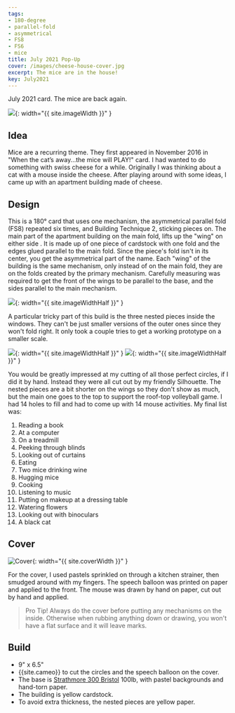 ```yaml
---
tags:
- 180-degree
- parallel-fold
- asymmetrical
- FS8
- FS6
- mice
title: July 2021 Pop-Up
cover: /images/cheese-house-cover.jpg
excerpt: The mice are in the house!
key: July2021
---
```

July 2021 card. The mice are back again.<!--more-->

![]({{site.baseurl}}/images/cheese-house.gif){: width="{{ site.imageWidth }}" }

## Idea

Mice are a recurring theme. They first appeared in November 2016 in "When the cat’s away...the mice will PLAY!" card. I had wanted to do something with swiss cheese for a while. Originally I was thinking about a cat with a mouse inside the cheese. After playing around with some ideas, I came up with an apartment building made of cheese.

## Design

This is a 180&deg; card that uses one mechanism, the asymmetrical parallel fold (FS8) repeated six times, and Building Technique 2, sticking pieces on. The main part of the apartment building on the main fold, lifts up the "wing" on either side . It is made up of one piece of cardstock with one fold and the edges glued parallel to the main fold. Since the piece's fold isn't in its center, you get the asymmetrical part of the name. Each "wing" of the building is the same mechanism, only instead of on the main fold, they are on the folds created by the primary mechanism. Carefully measuring was required to get the front of the wings to be parallel to the base, and the sides parallel to the main mechanism.

![]({{site.baseurl}}/images/cheese-sketch.jpg){: width="{{ site.imageWidthHalf }}" }

A particular tricky part of this build is the three nested pieces inside the windows. They can't be just smaller versions of the outer ones since they won't fold right. It only took a couple tries to get a working prototype on a smaller scale.

![]({{site.baseurl}}/images/cheese-proto1.jpg){: width="{{ site.imageWidthHalf }}" }
![]({{site.baseurl}}/images/cheese-proto2.jpg){: width="{{ site.imageWidthHalf }}" }

You would be greatly impressed at my cutting of all those perfect circles, if I did it by hand. Instead they were all cut out by my friendly Silhouette. The nested pieces are a bit shorter on the wings so they don't show as much, but the main one goes to the top to support the roof-top volleyball game. I had 14 holes to fill and had to come up with 14 mouse activities. My final list was:

1. Reading a book
3. At a computer
4. On a treadmill
5. Peeking through blinds
6. Looking out of curtains
7. Eating
8. Two mice drinking wine
9. Hugging mice
10. Cooking
11. Listening to music
12. Putting on makeup at a dressing table
13. Watering flowers
14. Looking out with binoculars
15. A black cat

## Cover

![Cover]({{site.baseurl}}{{page.cover}}){: width="{{ site.coverWidth }}" }

For the cover, I used pastels sprinkled on through a kitchen strainer, then smudged around with my fingers. The speech balloon was printed on paper and applied to the front. The mouse was drawn by hand on paper, cut out by hand and applied.

> Pro Tip! Always do the cover before putting any mechanisms on the inside. Otherwise when rubbing anything down or drawing, you won't have a flat surface and it will leave marks.

## Build

* 9" x 6.5"
* {{site.cameo}} to cut the circles and the speech balloon on the cover.
* The base is [Strathmore 300 Bristol](/supplies.html#strathmore-300-bristol) 100lb, with pastel backgrounds and hand-torn paper.
* The building is yellow cardstock.
* To avoid extra thickness, the nested pieces are yellow paper.

